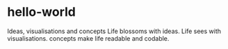 # hello-world
Ideas, visualisations and concepts
 Life blossoms with ideas.
 Life sees with visualisations.
 concepts make life readable and codable.
